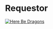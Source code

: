Requestor
=========

[![Here Be Dragons][dragons]][dragons]

[dragons]: http://fc08.deviantart.net/fs71/i/2010/202/1/6/Here_Be_Dragons_by_Lord_Psymon.jpg
